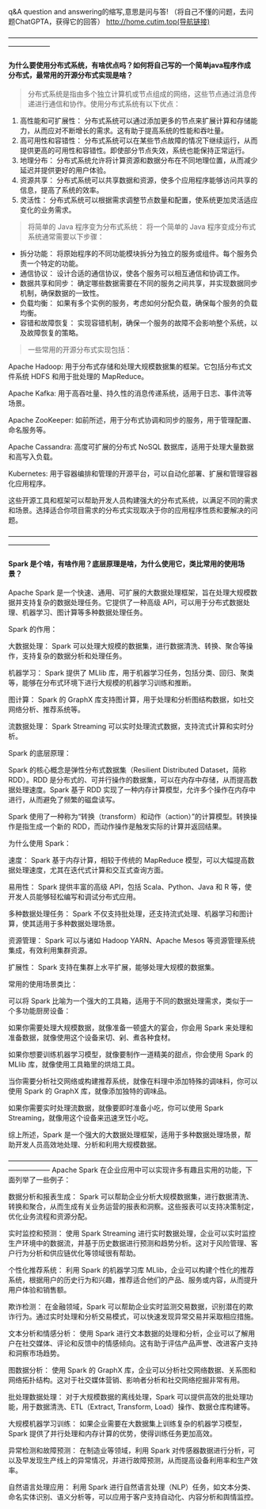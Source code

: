 q&A 
question and answering的缩写,意思是问与答!   （将自己不懂的问题，去问题ChatGPTA，获得它的回答）
http://home.cutim.top(导航链接)

——————————————————————————————————————————

#### 为什么要使用分布式系统，有啥优点吗？如何将自己写的一个简单java程序作成分布式，最常用的开源分布式实现是啥？ 
> 分布式系统是指由多个独立计算机或节点组成的网络，这些节点通过消息传递进行通信和协作。使用分布式系统有以下优点：
1. 高性能和可扩展性： 分布式系统可以通过添加更多的节点来扩展计算和存储能力，从而应对不断增长的需求。这有助于提高系统的性能和吞吐量。
2. 高可用性和容错性： 分布式系统可以在某些节点故障的情况下继续运行，从而提供更高的可用性和容错性。即使部分节点失效，系统也能保持正常运行。
3. 地理分布： 分布式系统允许将计算资源和数据分布在不同地理位置，从而减少延迟并提供更好的用户体验。
4. 资源共享： 分布式系统可以共享数据和资源，使多个应用程序能够访问共享的信息，提高了系统的效率。
5. 灵活性： 分布式系统可以根据需求调整节点数量和配置，使系统更加灵活适应变化的业务需求。   


>将简单的 Java 程序变为分布式系统：
将一个简单的 Java 程序变成分布式系统通常需要以下步骤：
* 拆分功能： 将原始程序的不同功能模块拆分为独立的服务或组件。每个服务负责一个特定的功能。
* 通信协议： 设计合适的通信协议，使各个服务可以相互通信和协调工作。
* 数据共享和同步： 确定哪些数据需要在不同的服务之间共享，并实现数据同步机制，确保数据的一致性。
* 负载均衡： 如果有多个实例的服务，考虑如何分配负载，确保每个服务的负载均衡。
* 容错和故障恢复： 实现容错机制，确保一个服务的故障不会影响整个系统，以及故障恢复的策略。


>一些常用的开源分布式实现包括：

Apache Hadoop: 用于分布式存储和处理大规模数据集的框架。它包括分布式文件系统 HDFS 和用于批处理的 MapReduce。

Apache Kafka: 用于高吞吐量、持久性的消息传递系统，适用于日志、事件流等场景。

Apache ZooKeeper: 如前所述，用于分布式协调和同步的服务，用于管理配置、命名服务等。

Apache Cassandra: 高度可扩展的分布式 NoSQL 数据库，适用于处理大量数据和高写入负载。

Kubernetes: 用于容器编排和管理的开源平台，可以自动化部署、扩展和管理容器化应用程序。

这些开源工具和框架可以帮助开发人员构建强大的分布式系统，以满足不同的需求和场景。选择适合你项目需求的分布式实现取决于你的应用程序性质和要解决的问题。   

——————————————————————————————————————————

#### Spark 是个啥，有啥作用？底层原理是啥，为什么使用它，类比常用的使用场景？
Apache Spark 是一个快速、通用、可扩展的大数据处理框架，旨在处理大规模数据并支持复杂的数据处理任务。它提供了一种高级 API，可以用于分布式数据处理、机器学习、图计算等多种数据处理任务。

Spark 的作用：

大数据处理： Spark 可以处理大规模的数据集，进行数据清洗、转换、聚合等操作，支持复杂的数据分析和处理任务。

机器学习： Spark 提供了 MLlib 库，用于机器学习任务，包括分类、回归、聚类等，能够在分布式环境下进行大规模的机器学习训练和推断。

图计算： Spark 的 GraphX 库支持图计算，用于处理和分析图结构数据，如社交网络分析、推荐系统等。

流数据处理： Spark Streaming 可以实时处理流式数据，支持流式计算和实时分析。

Spark 的底层原理：

Spark 的核心概念是弹性分布式数据集（Resilient Distributed Dataset，简称 RDD）。RDD 是分布式的、可并行操作的数据集，可以在内存中存储，从而提高数据处理速度。Spark 基于 RDD 实现了一种内存计算模型，允许多个操作在内存中进行，从而避免了频繁的磁盘读写。

Spark 使用了一种称为“转换（transform）和动作（action）”的计算模型。转换操作是指生成一个新的 RDD，而动作操作是触发实际的计算并返回结果。

为什么使用 Spark：

速度： Spark 基于内存计算，相较于传统的 MapReduce 模型，可以大幅提高数据处理速度，尤其在迭代式计算和交互式查询方面。

易用性： Spark 提供丰富的高级 API，包括 Scala、Python、Java 和 R 等，使开发人员能够轻松编写和调试分布式应用。

多种数据处理任务： Spark 不仅支持批处理，还支持流式处理、机器学习和图计算，使其适用于多种数据处理场景。

资源管理： Spark 可以与诸如 Hadoop YARN、Apache Mesos 等资源管理系统集成，有效利用集群资源。

扩展性： Spark 支持在集群上水平扩展，能够处理大规模的数据集。

常用的使用场景类比：

可以将 Spark 比喻为一个强大的工具箱，适用于不同的数据处理需求，类似于一个多功能厨房设备：

如果你需要处理大规模数据，就像准备一顿盛大的宴会，你会用 Spark 来处理和准备数据，就像使用这个设备来切、剁、煮各种食材。

如果你想要训练机器学习模型，就像要制作一道精美的甜点，你会使用 Spark 的 MLlib 库，就像使用工具箱里的烘焙工具。

当你需要分析社交网络或构建推荐系统，就像在料理中添加特殊的调味料，你可以使用 Spark 的 GraphX 库，就像添加独特的调味品。

如果你需要实时处理流数据，就像要即时准备小吃，你可以使用 Spark Streaming，就像用这个设备来迅速烹饪小吃。

综上所述，Spark 是一个强大的大数据处理框架，适用于多种数据处理场景，帮助开发人员高效地处理、分析和利用大规模数据。

——————————————————————————————————————————
 Apache Spark 在企业应用中可以实现许多有趣且实用的功能，下面列举了一些例子：

数据分析和报表生成： Spark 可以帮助企业分析大规模数据集，进行数据清洗、转换和聚合，从而生成有关业务运营的报表和洞察。这些报表可以支持决策制定，优化业务流程和资源分配。

实时监控和预测： 使用 Spark Streaming 进行实时数据处理，企业可以实时监控生产环境中的数据流，并基于历史数据进行预测和趋势分析。这对于风险管理、客户行为分析和供应链优化等领域很有帮助。

个性化推荐系统： 利用 Spark 的机器学习库 MLlib，企业可以构建个性化的推荐系统，根据用户的历史行为和兴趣，推荐适合他们的产品、服务或内容，从而提升用户体验和销售额。

欺诈检测： 在金融领域，Spark 可以帮助企业实时监测交易数据，识别潜在的欺诈行为。通过实时处理和分析交易模式，可以快速发现异常交易并采取相应措施。

文本分析和情感分析： 使用 Spark 进行文本数据的处理和分析，企业可以了解用户在社交媒体、评论和反馈中的情感倾向。这有助于评估产品声誉、改进客户支持和洞察市场趋势。

图数据分析： 使用 Spark 的 GraphX 库，企业可以分析社交网络数据、关系图和网络拓扑结构。这对于社交媒体营销、影响者分析和社交网络挖掘非常有用。

批处理数据处理： 对于大规模数据的离线处理，Spark 可以提供高效的批处理功能，用于数据清洗、ETL（Extract, Transform, Load）操作、数据仓库构建等。

大规模机器学习训练： 如果企业需要在大数据集上训练复杂的机器学习模型，Spark 提供了并行处理和内存计算的优势，使得训练任务更加高效。

异常检测和故障预测： 在制造业等领域，利用 Spark 对传感器数据进行分析，可以及早发现生产线上的异常情况，并进行故障预测，从而提高设备利用率和生产效率。

自然语言处理应用： 利用 Spark 进行自然语言处理（NLP）任务，如文本分类、命名实体识别、语义分析等，可以应用于客户支持自动化、内容分析和舆情监控。